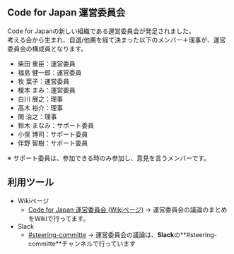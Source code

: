 Code for Japan 運営委員会
--------------
Code for Japanの新しい組織である運営委員会が発足されました。  
考える会から生まれ、自選/他薦を経て決まった以下のメンバー＋理事が、運営委員会の構成員となります。

* 柴田 重臣：運営委員
* 福島 健一郎：運営委員
* 牧 葉子：運営委員
* 榎本 まみ：運営委員
* 白川 展之：理事
* 高木 裕介：理事
* 関 治之：理事
* 鈴木 まなみ：サポート委員
* 小俣 博司：サポート委員
* 伴野 智樹：サポート委員

※ サポート委員は、参加できる時のみ参加し、意見を言うメンバーです。

利用ツール
---------
* Wikiページ
  -  [Code for Japan 運営委員会 (Wikiページ)][1] -> 運営委員会の議論のまとめをWikiで行ってます。
* Slack
  - [#steering-committe][2] -> 運営委員会の議論は、**Slack**の**#steering-committe**チャンネルで行っています


[1]:https://github.com/codeforjapan/steering-committe/wiki/Code-for-Japan-%E9%81%8B%E5%96%B6%E5%A7%94%E5%93%A1%E4%BC%9A%E3%81%AB%E3%81%A4%E3%81%84%E3%81%A6
[2]:https://cfj.slack.com/messages/steering-committe/
